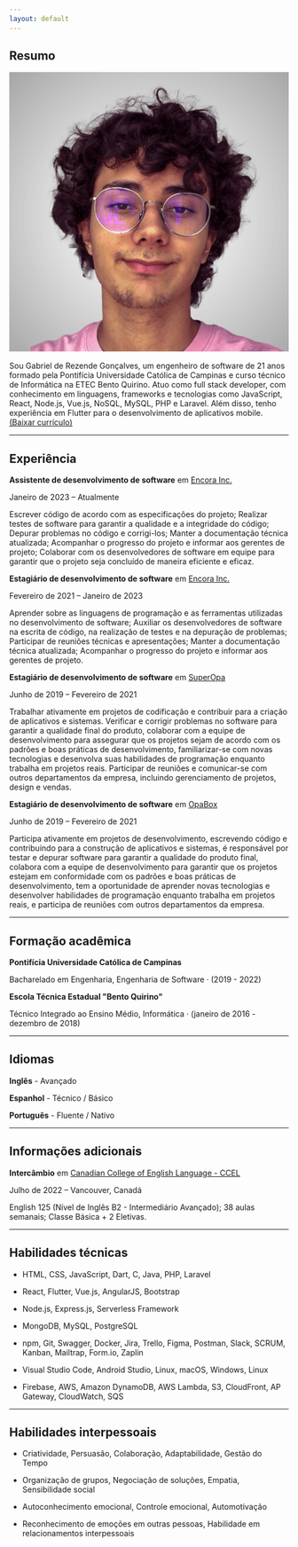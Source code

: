 ```yaml
---
layout: default
---
```


## Resumo

<img class="profile-picture" src="user.png">

Sou Gabriel de Rezende Gonçalves, um engenheiro de software de 21 anos formado pela Pontifícia Universidade Católica de Campinas e curso técnico de Informática na ETEC Bento Quirino. Atuo como full stack developer, com conhecimento em linguagens, frameworks e tecnologias como JavaScript, React, Node.js, Vue.js, NoSQL, MySQL, PHP e Laravel. Além disso, tenho experiência em Flutter para o desenvolvimento de aplicativos mobile.
<a style="" href="curriculo.pdf" download="Gabriel de Rezende Gonçalves - Currículo">(Baixar currículo)</a>

---

## Experiência

**Assistente de desenvolvimento de software** em <a href="https://www.linkedin.com/company/encorainc/" target="_blank">Encora Inc.</a>

Janeiro de 2023 – Atualmente

Escrever código de acordo com as especificações do projeto; Realizar testes de software para garantir a qualidade e a integridade do código; Depurar problemas no código e corrigi-los; Manter a documentação técnica atualizada; Acompanhar o progresso do projeto e informar aos gerentes de projeto; Colaborar com os desenvolvedores de software em equipe para garantir que o projeto seja concluído de maneira eficiente e eficaz.

**Estagiário de desenvolvimento de software** em <a href="https://www.linkedin.com/company/encorainc/" target="_blank">Encora Inc.</a>

Fevereiro de 2021 – Janeiro de 2023

Aprender sobre as linguagens de programação e as ferramentas utilizadas no desenvolvimento de software; Auxiliar os desenvolvedores de software na escrita de código, na realização de testes e na depuração de problemas; Participar de reuniões técnicas e apresentações; Manter a documentação técnica atualizada; Acompanhar o progresso do projeto e informar aos gerentes de projeto.

**Estagiário de desenvolvimento de software** em <a href="https://www.linkedin.com/company/superopabrasil/" target="_blank">SuperOpa</a>

Junho de 2019 – Fevereiro de 2021

Trabalhar ativamente em projetos de codificação e contribuir para a criação de aplicativos e sistemas. Verificar e corrigir problemas no software para garantir a qualidade final do produto, colaborar com a equipe de desenvolvimento para assegurar que os projetos sejam de acordo com os padrões e boas práticas de desenvolvimento, familiarizar-se com novas tecnologias e desenvolva suas habilidades de programação enquanto trabalha em projetos reais. Participar de reuniões e comunicar-se com outros departamentos da empresa, incluindo gerenciamento de projetos, design e vendas.

**Estagiário de desenvolvimento de software** em <a href="https://www.linkedin.com/company/opa-tech/" target="_blank">OpaBox</a>

Junho de 2019 – Fevereiro de 2021

Participa ativamente em projetos de desenvolvimento, escrevendo código e contribuindo para a construção de aplicativos e sistemas, é responsável por testar e depurar software para garantir a qualidade do produto final, colabora com a equipe de desenvolvimento para garantir que os projetos estejam em conformidade com os padrões e boas práticas de desenvolvimento, tem a oportunidade de aprender novas tecnologias e desenvolver habilidades de programação enquanto trabalha em projetos reais, e participa de reuniões com outros departamentos da empresa.

---

## Formação acadêmica

**Pontifícia Universidade Católica de Campinas**

Bacharelado em Engenharia, Engenharia de Software · (2019 - 2022)

**Escola Técnica Estadual "Bento Quirino"**

Técnico Integrado ao Ensino Médio, Informática · (janeiro de 2016 - dezembro
de 2018)

---

## Idiomas

**Inglês** - Avançado

**Espanhol** - Técnico / Básico

**Português** - Fluente / Nativo

---

## Informações adicionais

**Intercâmbio** em <a href="https://canada-english.com/pt/smrt-english-esl" target="_blank">Canadian College of English Language - CCEL</a>

Julho de 2022 – Vancouver, Canadá

English 125 (Nível de Inglês B2 - Intermediário Avançado); 38 aulas semanais; Classe Básica + 2 Eletivas.

---

## Habilidades técnicas

- HTML, CSS, JavaScript, Dart, C, Java, PHP, Laravel

- React, Flutter, Vue.js, AngularJS, Bootstrap

- Node.js, Express.js, Serverless Framework

- MongoDB, MySQL, PostgreSQL

- npm, Git, Swagger, Docker, Jira, Trello, Figma, Postman, Slack, SCRUM,
  Kanban, Mailtrap, Form.io, Zaplin

- Visual Studio Code, Android Studio, Linux, macOS, Windows, Linux

- Firebase, AWS, Amazon DynamoDB, AWS Lambda, S3, CloudFront, AP
  Gateway, CloudWatch, SQS

---

## Habilidades interpessoais

- Criatividade, Persuasão, Colaboração, Adaptabilidade, Gestão do Tempo

- Organização de grupos, Negociação de soluções, Empatia, Sensibilidade social

- Autoconhecimento emocional, Controle emocional, Automotivação

- Reconhecimento de emoções em outras pessoas, Habilidade em relacionamentos interpessoais
